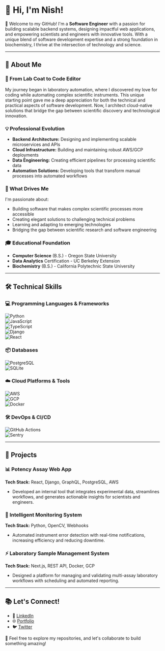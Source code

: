 # 👋 Hi, I'm Nish!  

🌟 Welcome to my GitHub! I'm a **Software Engineer** with a passion for building scalable backend systems, designing impactful web applications, and empowering scientists and engineers with innovative tools. With a unique blend of software development expertise and a strong foundation in biochemistry, I thrive at the intersection of technology and science.

---

## 🚀 About Me  

### 🔬 From Lab Coat to Code Editor
My journey began in laboratory automation, where I discovered my love for coding while automating complex scientific instruments. This unique starting point gave me a deep appreciation for both the technical and practical aspects of software development. Now, I architect cloud-native solutions that bridge the gap between scientific discovery and technological innovation.

### 💡 Professional Evolution
- **Backend Architecture:** Designing and implementing scalable microservices and APIs
- **Cloud Infrastructure:** Building and maintaining robust AWS/GCP deployments
- **Data Engineering:** Creating efficient pipelines for processing scientific data
- **Automation Solutions:** Developing tools that transform manual processes into automated workflows

### 🎯 What Drives Me
I'm passionate about:
- Building software that makes complex scientific processes more accessible
- Creating elegant solutions to challenging technical problems
- Learning and adapting to emerging technologies
- Bridging the gap between scientific research and software engineering

### 🎓 Educational Foundation  
- **Computer Science** (B.S.) - Oregon State University
- **Data Analytics** Certification - UC Berkeley Extension
- **Biochemistry** (B.S.) - California Polytechnic State University

---

## 🛠️ Technical Skills  

### 💻 Programming Languages & Frameworks  
![Python](https://img.shields.io/badge/-Python-3776AB?style=flat&logo=python&logoColor=white)  
![JavaScript](https://img.shields.io/badge/-JavaScript-F7DF1E?style=flat&logo=javascript&logoColor=black)  
![TypeScript](https://img.shields.io/badge/-TypeScript-007ACC?style=flat&logo=typescript&logoColor=white)  
![Django](https://img.shields.io/badge/-Django-092E20?style=flat&logo=django&logoColor=white)  
![React](https://img.shields.io/badge/-React-61DAFB?style=flat&logo=react&logoColor=black)  

### 📦 Databases  
![PostgreSQL](https://img.shields.io/badge/-PostgreSQL-4169E1?style=flat&logo=postgresql&logoColor=white)  
![SQLite](https://img.shields.io/badge/-SQLite-003B57?style=flat&logo=sqlite&logoColor=white)  

### ☁️ Cloud Platforms & Tools  
![AWS](https://img.shields.io/badge/-AWS-232F3E?style=flat&logo=amazon-aws&logoColor=white)  
![GCP](https://img.shields.io/badge/-GCP-4285F4?style=flat&logo=google-cloud&logoColor=white)  
![Docker](https://img.shields.io/badge/-Docker-2496ED?style=flat&logo=docker&logoColor=white)  

### 🛠️ DevOps & CI/CD  
![GitHub Actions](https://img.shields.io/badge/-GitHub%20Actions-2088FF?style=flat&logo=github-actions&logoColor=white)  
![Sentry](https://img.shields.io/badge/-Sentry-362D59?style=flat&logo=sentry&logoColor=white)  

---

## 🧩 Projects  

### **📊 Potency Assay Web App**  
**Tech Stack:** React, Django, GraphQL, PostgreSQL, AWS  
- Developed an internal tool that integrates experimental data, streamlines workflows, and generates actionable insights for scientists and engineers.  

### **🔬 Intelligent Monitoring System**  
**Tech Stack:** Python, OpenCV, Webhooks  
- Automated instrument error detection with real-time notifications, increasing efficiency and reducing downtime.  

### **⚡ Laboratory Sample Management System**  
**Tech Stack:** Next.js, REST API, Docker, GCP  
- Designed a platform for managing and validating multi-assay laboratory workflows with scheduling and automated reporting.

---

## 📚 Let's Connect!  

- 🔗 [LinkedIn](https://www.linkedin.com/in/your-link)  
- 🌐 [Portfolio](https://your-portfolio.com)  
- 🐦 [Twitter](https://twitter.com/your-handle)  

💬 Feel free to explore my repositories, and let's collaborate to build something amazing!  
